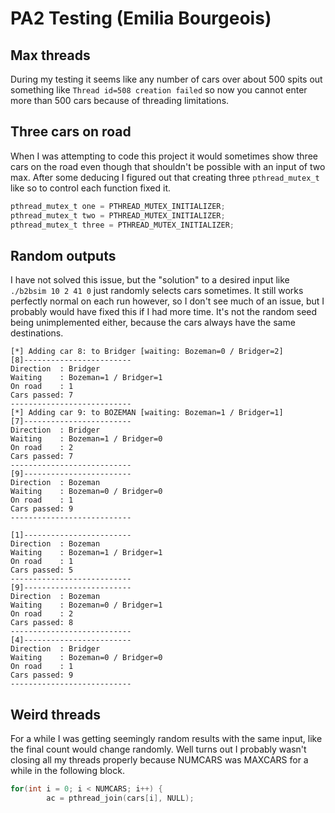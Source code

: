 # PA2 Testing (Emilia Bourgeois)
## Max threads
During my testing it seems like any number of cars over about 500 spits out something like ```Thread id=508 creation failed``` so now you cannot enter more than 500 cars because of threading limitations.
## Three cars on road 
When I was attempting to code this project it would sometimes show three cars on the road even though that shouldn't be possible with an input of two max. After some deducing I figured out that creating three ```pthread_mutex_t``` like so to control each function fixed it.
```C
pthread_mutex_t one = PTHREAD_MUTEX_INITIALIZER;
pthread_mutex_t two = PTHREAD_MUTEX_INITIALIZER;
pthread_mutex_t three = PTHREAD_MUTEX_INITIALIZER;
```
## Random outputs
I have not solved this issue, but the "solution" to a desired input like ```./b2bsim 10 2 41 0``` just randomly selects cars sometimes. It still works perfectly normal on each run however, so I don't see much of an issue, but I probably would have fixed this if I had more time. It's not the random seed being unimplemented either, because the cars always have the same destinations.
```
[*] Adding car 8: to Bridger [waiting: Bozeman=0 / Bridger=2]
[8]------------------------
Direction  : Bridger
Waiting    : Bozeman=1 / Bridger=1
On road    : 1
Cars passed: 7
---------------------------
[*] Adding car 9: to BOZEMAN [waiting: Bozeman=1 / Bridger=1]
[7]------------------------
Direction  : Bridger
Waiting    : Bozeman=1 / Bridger=0
On road    : 2
Cars passed: 7
---------------------------
[9]------------------------
Direction  : Bozeman
Waiting    : Bozeman=0 / Bridger=0
On road    : 1
Cars passed: 9
---------------------------
```
```
[1]------------------------
Direction  : Bozeman
Waiting    : Bozeman=1 / Bridger=1
On road    : 1
Cars passed: 5
---------------------------
[9]------------------------
Direction  : Bozeman
Waiting    : Bozeman=0 / Bridger=1
On road    : 2
Cars passed: 8
---------------------------
[4]------------------------
Direction  : Bridger
Waiting    : Bozeman=0 / Bridger=0
On road    : 1
Cars passed: 9
---------------------------
```
## Weird threads
For a while I was getting seemingly random results with the same input, like the final count would change randomly. Well turns out I probably wasn't closing all my threads properly because NUMCARS was MAXCARS for a while in the following block. 
```C
for(int i = 0; i < NUMCARS; i++) {
        ac = pthread_join(cars[i], NULL);
```